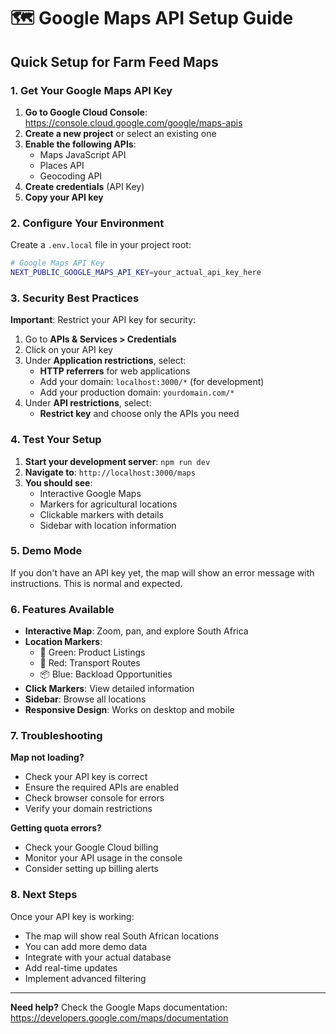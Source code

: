 # 🗺️ Google Maps API Setup Guide

## Quick Setup for Farm Feed Maps

### 1. Get Your Google Maps API Key

1. **Go to Google Cloud Console**: https://console.cloud.google.com/google/maps-apis
2. **Create a new project** or select an existing one
3. **Enable the following APIs**:
   - Maps JavaScript API
   - Places API
   - Geocoding API
4. **Create credentials** (API Key)
5. **Copy your API key**

### 2. Configure Your Environment

Create a `.env.local` file in your project root:

```bash
# Google Maps API Key
NEXT_PUBLIC_GOOGLE_MAPS_API_KEY=your_actual_api_key_here
```

### 3. Security Best Practices

**Important**: Restrict your API key for security:

1. Go to **APIs & Services > Credentials**
2. Click on your API key
3. Under **Application restrictions**, select:
   - **HTTP referrers** for web applications
   - Add your domain: `localhost:3000/*` (for development)
   - Add your production domain: `yourdomain.com/*`
4. Under **API restrictions**, select:
   - **Restrict key** and choose only the APIs you need

### 4. Test Your Setup

1. **Start your development server**: `npm run dev`
2. **Navigate to**: `http://localhost:3000/maps`
3. **You should see**:
   - Interactive Google Maps
   - Markers for agricultural locations
   - Clickable markers with details
   - Sidebar with location information

### 5. Demo Mode

If you don't have an API key yet, the map will show an error message with instructions. This is normal and expected.

### 6. Features Available

- **Interactive Map**: Zoom, pan, and explore South Africa
- **Location Markers**: 
  - 🌾 Green: Product Listings
  - 🚛 Red: Transport Routes  
  - 📦 Blue: Backload Opportunities
- **Click Markers**: View detailed information
- **Sidebar**: Browse all locations
- **Responsive Design**: Works on desktop and mobile

### 7. Troubleshooting

**Map not loading?**
- Check your API key is correct
- Ensure the required APIs are enabled
- Check browser console for errors
- Verify your domain restrictions

**Getting quota errors?**
- Check your Google Cloud billing
- Monitor your API usage in the console
- Consider setting up billing alerts

### 8. Next Steps

Once your API key is working:
- The map will show real South African locations
- You can add more demo data
- Integrate with your actual database
- Add real-time updates
- Implement advanced filtering

---

**Need help?** Check the Google Maps documentation: https://developers.google.com/maps/documentation

